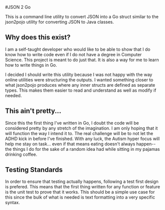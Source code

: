 #JSON 2 Go

This is a command line utility to convert JSON into a Go struct similar to the json2pojo utility for converting JSON to Java classes.

## Why does this exist?

I am a self-taught developer who would like to be able to show that I do know how to write code even if I do not have a degree in Computer Science.  This project is meant to do just that.  It is also a way for me to learn how to write things in Go.

I decided I should write this utility because I was not happy with the way online utilities were structuring the outputs.  I wanted something closer to what json2pojo produces where any inner structs are defined as separate types.  This makes them easier to read and understand as well as modify if needed.

## This ain't pretty...

Since this the first thing I've written in Go, I doubt the code will be considered pretty by any stretch of the imagination.  I am only hoping that it will function the way I intend it to.  The real challenge will be to not let the ADHD kick in before I've finished.  With any luck, the Autism hyper focus will help me stay on task... even if that means eating doesn't always happen--the things I do for the sake of a random idea had while sitting in my pajamas drinking coffee.

## Testing Standards

In order to ensure that testing actually happens, following a test first design is prefered.  This means that the first thing written for any function or feature is the unit test to prove that it works.  This should be a simple use case for this since the bulk of what is needed is text formatting into a very specific syntax.
